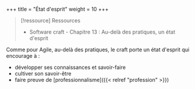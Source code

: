 +++
title = "État d'esprit"
weight = 10
+++

> [!ressource] Ressources
> - Software craft - Chapitre 13 : Au-delà des pratiques, un état d'esprit

Comme pour Agile, au-delà des pratiques, le craft porte un état d'esprit qui encourage à :
- développer ses connaissances et savoir-faire
- cultiver son savoir-être
- faire preuve de [professionnalisme]({{< relref "profession" >}})
